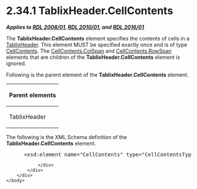 <html dir="LTR" xmlns:mshelp="http://msdn.microsoft.com/mshelp" xmlns:ddue="http://ddue.schemas.microsoft.com/authoring/2003/5" xmlns:xlink="http://www.w3.org/1999/xlink" xmlns:tool="http://www.microsoft.com/tooltip">
    <head>
        <meta http-equiv="Content-Type" content="text/html; CHARSET=utf-8"></meta>
        <meta name="save" content="history"></meta>
        <title>2.34.1 TablixHeader.CellContents</title>
        <xml>
            <mshelp:toctitle title="2.34.1 TablixHeader.CellContents"></mshelp:toctitle>
            <mshelp:rltitle title="[MS-RDL]: TablixHeader.CellContents"></mshelp:rltitle>
            <mshelp:keyword index="A" term="81a39db9-24fb-4552-8580-c7b68025375d"></mshelp:keyword>
            <mshelp:attr name="DCSext.ContentType" value="open specification"></mshelp:attr>
            <mshelp:attr name="AssetID" value="81a39db9-24fb-4552-8580-c7b68025375d"></mshelp:attr>
            <mshelp:attr name="TopicType" value="kbRef"></mshelp:attr>
            <mshelp:attr name="DCSext.Title" value="[MS-RDL]: TablixHeader.CellContents" />
        </xml>
    </head>
    <body>
        <div id="header">
            <h1 class="heading">2.34.1 TablixHeader.CellContents</h1>
        </div>
        <div id="mainSection">
            <div id="mainBody">
                <div id="allHistory" class="saveHistory"></div>
                <div id="sectionSection0" class="section" name="collapseableSection">
                    

<p><b><i>Applies to </i></b><a href="1e855f94-4617-47e4-b89e-0856c6cb420f.md"><b><i>RDL 2008/01</i></b></a><b><i>,
</i></b><a href="3428e690-a348-4ec7-8a6a-8efb42d2cdee.md"><b><i>RDL 2010/01</i></b></a><b><i>,
and </i></b><a href="52ce3983-2bfc-4e72-9359-42aaf5fe4509.md"><b><i>RDL 2016/01</i></b></a></p>

<p>The <b>TablixHeader.CellContents</b> element specifies the
contents of cells in a <a href="ac71f119-59be-471b-9316-e95b931402cb.md">TablixHeader</a>.
This element MUST be specified exactly once and is of type <a href="43ccec32-ec37-401c-ba8a-edbfa74e42f4.md">CellContents</a>. The <a href="3ffb0387-2dd7-4b21-b36d-6df8fd0a0887.md">CellContents.ColSpan</a> and <a href="86a03c35-d5eb-4e30-be28-f8219e73fa30.md">CellContents.RowSpan</a>
elements that are children of the <b>TablixHeader.CellContents</b> element is
ignored.</p>

<p>Following is the parent element of the <b>TablixHeader.CellContents</b>
element.</p>

<table>
 <thead>
  <tr>
   <th>
   <p>Parent elements</p>
   </th>
  </tr>
 </thead>
 <tr>
  <td>
  <p>TablixHeader</p>
  </td>
 </tr>
</table>

<p>The following is the XML Schema definition of the <b>TablixHeader.CellContents</b>
element.</p>

<dl>
<dd>
<div><pre> &lt;xsd:element name=&quot;CellContents&quot; type=&quot;CellContentsType&quot; minOccurs=&quot;1&quot; maxOccurs=&quot;1&quot; /&gt;
</pre></div>
</dd></dl>


                </div>
            </div>
        </div>
    </body>
</html>